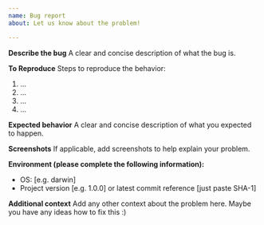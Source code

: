 ```yaml
---
name: Bug report
about: Let us know about the problem!

---
```


**Describe the bug**
A clear and concise description of what the bug is.

**To Reproduce**
Steps to reproduce the behavior:
1. ...
2. ...
3. ...
4. ...

**Expected behavior**
A clear and concise description of what you expected to happen.

**Screenshots**
If applicable, add screenshots to help explain your problem.

**Environment (please complete the following information):**
 - OS: [e.g. darwin]
 - Project version [e.g. 1.0.0] or latest commit reference [just paste SHA-1]

**Additional context**
Add any other context about the problem here. Maybe you have any ideas how to fix this :)

